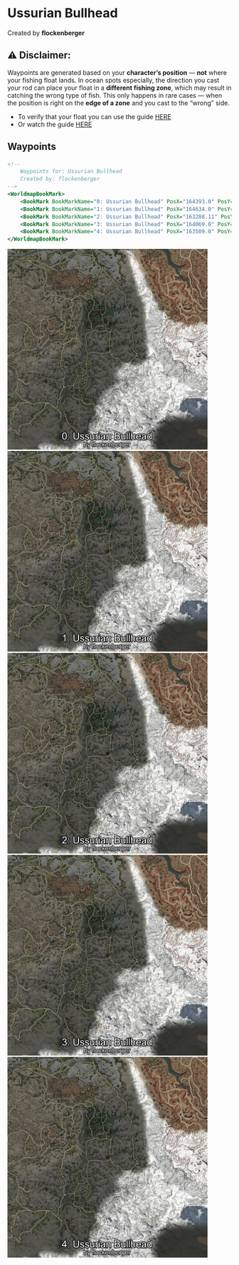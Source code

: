 # Ussurian Bullhead
Created by **flockenberger**

## ⚠️ Disclaimer:
Waypoints are generated based on your __**character’s position**__ — __not__ where your fishing float lands.
In ocean spots especially, the direction you cast your rod can place your float in a **different fishing zone**, which may result in catching the wrong type of fish.
This only happens in rare cases — when the position is right on the **edge of a zone** and you cast to the “wrong” side.

- To verify that your float you can use the guide [HERE](https://flockenberger.github.io/bdo-fish-position/)
- Or watch the guide [HERE](https://youtu.be/t-VXcRoNojk)

## Waypoints
```xml
<!--
    Waypoints for: Ussurian Bullhead
    Created by: flockenberger
-->
<WorldmapBookMark>
    <BookMark BookMarkName="0: Ussurian Bullhead" PosX="164393.0" PosY="15941.0" PosZ="-386453.0" />
    <BookMark BookMarkName="1: Ussurian Bullhead" PosX="164634.0" PosY="15942.0" PosZ="-386225.0" />
    <BookMark BookMarkName="2: Ussurian Bullhead" PosX="163288.11" PosY="15942.562" PosZ="-387094.1" />
    <BookMark BookMarkName="3: Ussurian Bullhead" PosX="164069.0" PosY="15942.0" PosZ="-386660.0" />
    <BookMark BookMarkName="4: Ussurian Bullhead" PosX="163509.0" PosY="15942.0" PosZ="-386901.0" />
</WorldmapBookMark>
```

<img src="./Ussurian Bullhead_0_Preview.webp" width="450"/> <img src="./Ussurian Bullhead_1_Preview.webp" width="450"/> <img src="./Ussurian Bullhead_2_Preview.webp" width="450"/> <img src="./Ussurian Bullhead_3_Preview.webp" width="450"/> <img src="./Ussurian Bullhead_4_Preview.webp" width="450"/> 